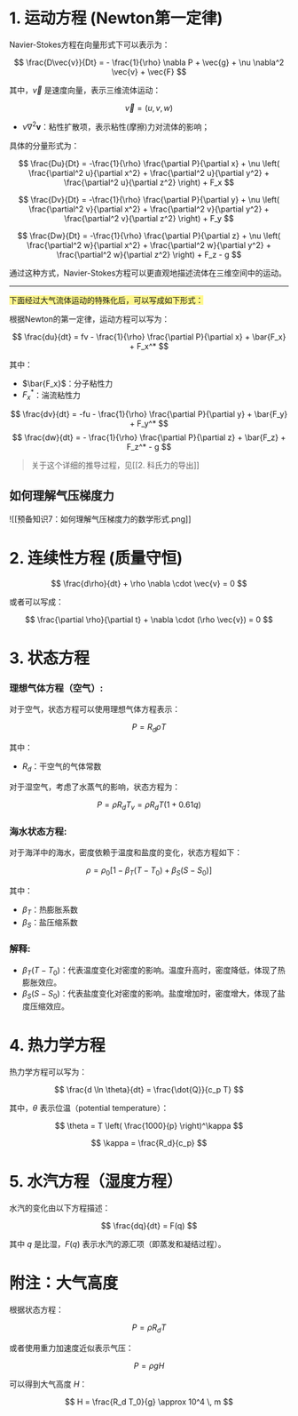 
# 1. 运动方程 (Newton第一定律)

Navier-Stokes方程在向量形式下可以表示为：

$$
\frac{D\vec{v}}{Dt} = - \frac{1}{\rho} \nabla P + \vec{g} + \nu \nabla^2 \vec{v} + \vec{F}
$$

其中，$\vec{v}$ 是速度向量，表示三维流体运动：

$$
\vec{v} = (u, v, w)
$$

- $\nu \nabla^2 \mathbf{v}$：粘性扩散项，表示粘性(摩擦)力对流体的影响；

具体的分量形式为：

$$
\frac{Du}{Dt} = -\frac{1}{\rho} \frac{\partial P}{\partial x} + \nu \left( \frac{\partial^2 u}{\partial x^2} + \frac{\partial^2 u}{\partial y^2} + \frac{\partial^2 u}{\partial z^2} \right) + F_x
$$

$$
\frac{Dv}{Dt} = -\frac{1}{\rho} \frac{\partial P}{\partial y} + \nu \left( \frac{\partial^2 v}{\partial x^2} + \frac{\partial^2 v}{\partial y^2} + \frac{\partial^2 v}{\partial z^2} \right) + F_y
$$

$$
\frac{Dw}{Dt} = -\frac{1}{\rho} \frac{\partial P}{\partial z} + \nu \left( \frac{\partial^2 w}{\partial x^2} + \frac{\partial^2 w}{\partial y^2} + \frac{\partial^2 w}{\partial z^2} \right) + F_z - g
$$

通过这种方式，Navier-Stokes方程可以更直观地描述流体在三维空间中的运动。

-----

<span style="background:#fff88f">下面经过大气流体运动的特殊化后，可以写成如下形式：</span>

根据Newton的第一定律，运动方程可以写为：

$$
\frac{du}{dt} = fv - \frac{1}{\rho} \frac{\partial P}{\partial x} + \bar{F_x} + F_x^*
$$

其中：
- $\bar{F_x}$：分子粘性力
- $F_x^*$：湍流粘性力

$$
\frac{dv}{dt} = -fu - \frac{1}{\rho} \frac{\partial P}{\partial y} + \bar{F_y} + F_y^*
$$
$$
\frac{dw}{dt} = - \frac{1}{\rho} \frac{\partial P}{\partial z} + \bar{F_z} + F_z^* - g
$$

> 关于这个详细的推导过程，见[[2. 科氏力的导出]]

## 如何理解气压梯度力
![[预备知识7：如何理解气压梯度力的数学形式.png]]


# 2. 连续性方程 (质量守恒)

$$
\frac{d\rho}{dt} + \rho \nabla \cdot \vec{v} = 0
$$

或者可以写成：

$$
\frac{\partial \rho}{\partial t} + \nabla \cdot (\rho \vec{v}) = 0
$$

# 3. 状态方程

### 理想气体方程（空气）:

对于空气，状态方程可以使用理想气体方程表示：

$$
P = R_d \rho T
$$

其中：
- $R_d$：干空气的气体常数

对于湿空气，考虑了水蒸气的影响，状态方程为：

$$
P = \rho R_d T_v = \rho R_d T(1+0.61q)
$$

### 海水状态方程:

对于海洋中的海水，密度依赖于温度和盐度的变化，状态方程如下：

$$
\rho = \rho_0 \left[ 1 - \beta_T (T - T_0) + \beta_S (S - S_0) \right]
$$

其中：
- $\beta_T$：热膨胀系数
- $\beta_S$：盐压缩系数


### 解释:

- $\beta_T (T - T_0)$：代表温度变化对密度的影响。温度升高时，密度降低，体现了热膨胀效应。
- $\beta_S (S - S_0)$：代表盐度变化对密度的影响。盐度增加时，密度增大，体现了盐度压缩效应。


# 4. 热力学方程

热力学方程可以写为：

$$
\frac{d \ln \theta}{dt} = \frac{\dot{Q}}{c_p T}
$$

其中，$\theta$ 表示位温（potential temperature）：

$$
\theta = T \left( \frac{1000}{p} \right)^\kappa
$$

$$
\kappa = \frac{R_d}{c_p}
$$

# 5. 水汽方程（湿度方程）

水汽的变化由以下方程描述：

$$
\frac{dq}{dt} = F(q)
$$

其中 $q$ 是比湿，$F(q)$ 表示水汽的源汇项（即蒸发和凝结过程）。


# 附注：大气高度

根据状态方程：

$$
P = \rho R_d T
$$

或者使用重力加速度近似表示气压：

$$
P = \rho g H
$$

可以得到大气高度 $H$：

$$
H = \frac{R_d T_0}{g} \approx 10^4 \, m
$$